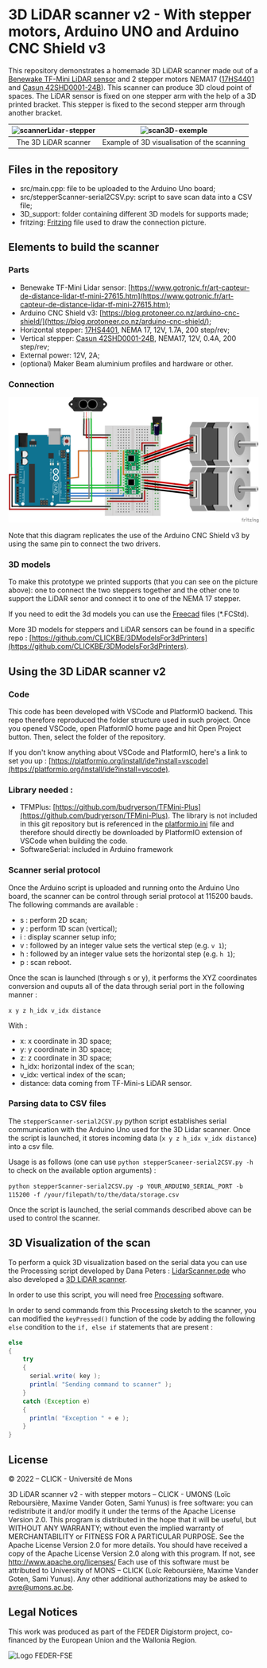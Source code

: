 # 3D LiDAR scanner v2 - With stepper motors, Arduino UNO and Arduino CNC Shield v3

This repository demonstrates a homemade 3D LiDAR scanner made out of a [Benewake TF-Mini LiDAR sensor](https://www.gotronic.fr/art-capteur-de-distance-lidar-tf-mini-27615.htm) and 2 stepper motors NEMA17 ([17HS4401](https://boutique.semageek.com/fr/1443-moteur-pas-a-pas-17hs4401-12v-nema17-200-pasrev-17a-3005762453528.html) and [Casun 42SHD0001-24B](http://www.all-electronics-online.com/china-828911685/42shd0001-24b-high-torque-12v-dc-nema-17-stepper-motor-for-3d-printer.html)). This scanner can produce 3D cloud point of spaces.
The LiDAR sensor is fixed on one stepper arm with the help of a 3D printed bracket. This stepper is fixed to the second stepper arm through another bracket. 


|<img height="300" src="https://github.com/CLICKBE/MWE-scanner_stepper/assets/2494294/8350b0a7-daef-4660-8843-7ecf97d9d9a3" alt="scannerLidar-stepper"> | <img height="300" src="https://github.com/CLICKBE/MWE-scanner_stepper/assets/2494294/b51f2bb5-2d3f-4970-921e-cd1419681865" alt="scan3D-exemple">|
| :---: | :---: |
| The 3D LiDAR scanner| Example of 3D visualisation of the scanning |

## Files in the repository
- src/main.cpp: file to be uploaded to the Arduino Uno board;
- src/stepperScanner-serial2CSV.py: script to save scan data into a CSV file;
- 3D_support: folder containing different 3D models for supports made; 
- fritzing: [Fritzing](https://fritzing.org/) file used to draw the connection picture.


## Elements to build the scanner

### Parts
- Benewake TF-Mini Lidar sensor: [https://www.gotronic.fr/art-capteur-de-distance-lidar-tf-mini-27615.htm](https://www.gotronic.fr/art-capteur-de-distance-lidar-tf-mini-27615.htm); 
- Arduino CNC Shield v3: [https://blog.protoneer.co.nz/arduino-cnc-shield/](https://blog.protoneer.co.nz/arduino-cnc-shield/);
- Horizontal stepper: [17HS4401](https://boutique.semageek.com/fr/1443-moteur-pas-a-pas-17hs4401-12v-nema17-200-pasrev-17a-3005762453528.html), NEMA 17, 12V, 1.7A, 200 step/rev;
- Vertical stepper: [Casun 42SHD0001-24B](http://www.all-electronics-online.com/china-828911685/42shd0001-24b-high-torque-12v-dc-nema-17-stepper-motor-for-3d-printer.html), NEMA17, 12V, 0.4A, 200 step/rev;
- External power: 12V, 2A;
- (optional) Maker Beam aluminium profiles and hardware or other.

### Connection

![3DLidarScanner with stepper connections](https://github.com/CLICKBE/3DLidarScanner-v2/blob/main/fritzing/3DLidarScanner-v2-connections.png?raw=true)

Note that this diagram replicates the use of the Arduino CNC Shield v3 by using the same pin to connect the two drivers.

### 3D models
To make this prototype we printed supports (that you can see on the picture above): one to connect the two steppers together and the other one to support the LiDAR senor and connect it to one of the NEMA 17 stepper.

If you need to edit the 3d models you can use the [Freecad](https://www.freecad.org/) files (*.FCStd).

More 3D models for steppers and LiDAR sensors can be found in a specific repo : [https://github.com/CLICKBE/3DModelsFor3dPrinters](https://github.com/CLICKBE/3DModelsFor3dPrinters).


## Using the 3D LiDAR scanner v2

### Code

This code has been developed with VSCode and PlatformIO backend. This repo therefore reproduced the folder structure used in such project. Once you opened VSCode, open PlatformIO home page and hit Open Project button. Then, select the folder of the repository.

If you don't know anything about VSCode and PlatformIO, here's a link to set you up : [https://platformio.org/install/ide?install=vscode](https://platformio.org/install/ide?install=vscode).

### Library needed : 
- TFMPlus: [https://github.com/budryerson/TFMini-Plus](https://github.com/budryerson/TFMini-Plus). The library is not included in this git repository but is referenced in the [platformio.ini](https://github.com/CLICKBE/3DLidarScanner-v2/blob/main/platformio.ini) file and therefore should directly be downloaded by PlatformIO extension of VSCode when building the code.
- SoftwareSerial: included in Arduino framework

### Scanner serial protocol
Once the Arduino script is uploaded and running onto the Arduino Uno board, the scanner can be control through serial protocol at 115200 bauds. The following commands are available : 

- s : perform 2D scan;
- y : perform 1D scan (vertical);
- i : display scanner setup info;
- v : followed by an integer value sets the vertical step (e.g. `v 1`);
- h : followed by an integer value sets the horizontal step (e.g. `h 1`);
- p : scan reboot.
   
Once the scan is launched (through s or y), it performs the XYZ coordinates conversion and ouputs all of the data through serial port in the following manner : 

`x y z h_idx v_idx distance`

With : 
- x: x coordinate in 3D space;
- y: y coordinate in 3D space;
- z: z coordinate in 3D space;
- h_idx: horizontal index of the scan;
- v_idx: vertical index of the scan;
- distance: data coming from TF-Mini-s LiDAR sensor.


### Parsing data to CSV files
The `stepperScanner-serial2CSV.py` python script establishes serial communication with the Arduino Uno used for the 3D Lidar scanner. Once the script is launched, it stores incoming data (`x y z h_idx v_idx distance`) into a csv file.

Usage is as follows (one can use `python stepperScaneer-serial2CSV.py -h` to check on the available option arguments) : 

`python stepperScanner-serial2CSV.py -p YOUR_ARDUINO_SERIAL_PORT -b 115200 -f /your/filepath/to/the/data/storage.csv`

Once the script is launched, the serial commands described above can be used to control the scanner.

## 3D Visualization of the scan

To perform a quick 3D visualization based on the serial data you can use the Processing script developed by Dana Peters : [LidarScanner.pde](https://drive.google.com/file/d/1D5wfzA8i0Pzh4qe-1skmpnqmhrvaq9d3/view?usp=drive_web) who also developed a [3D LiDAR scanner](https://www.qcontinuum.org/lidar-scanner).

In order to use this script, you will need free [Processing](https://processing.org/) software.

In order to send commands from this Processing sketch to the scanner, you can modified the `keyPressed()` function of the code by adding the following `else` condition to the `if, else if` statements that are present :  
```java
else 
{
    try 
    {
      serial.write( key );
      println( "Sending command to scanner" );
    }
    catch (Exception e)
    {
      println( "Exception " + e );
    }
}
```

## License
 © 2022 – CLICK - Université de Mons

3D LiDAR scanner v2 - with stepper motors – CLICK - UMONS (Loïc Reboursière, Maxime Vander Goten, Sami Yunus) is free software: you can redistribute it and/or modify it under the terms of the Apache License Version 2.0. This program is distributed in the hope that it will be useful, but WITHOUT ANY WARRANTY; without even the implied warranty of MERCHANTABILITY or FITNESS FOR A PARTICULAR PURPOSE.  See the Apache License Version 2.0 for more details.
You should have received a copy of the Apache License Version 2.0 along with this program.  If not, see http://www.apache.org/licenses/
Each use of this software must be attributed to University of MONS – CLICK (Loïc Reboursière, Maxime Vander Goten, Sami Yunus).
Any other additional authorizations may be asked to avre@umons.ac.be.

## Legal Notices
This work was produced as part of the FEDER Digistorm project, co-financed by the European Union and the Wallonia Region.

![Logo FEDER-FSE](https://www.enmieux.be/sites/default/files/assets/media-files/signatures/vignette_FEDER%2Bwallonie.png)
